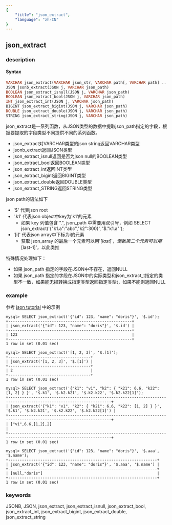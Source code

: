 ```yaml
---
{
    "title": "json_extract",
    "language": "zh-CN"
}
---
```


<!-- 
Licensed to the Apache Software Foundation (ASF) under one
or more contributor license agreements.  See the NOTICE file
distributed with this work for additional information
regarding copyright ownership.  The ASF licenses this file
to you under the Apache License, Version 2.0 (the
"License"); you may not use this file except in compliance
with the License.  You may obtain a copy of the License at

  http://www.apache.org/licenses/LICENSE-2.0

Unless required by applicable law or agreed to in writing,
software distributed under the License is distributed on an
"AS IS" BASIS, WITHOUT WARRANTIES OR CONDITIONS OF ANY
KIND, either express or implied.  See the License for the
specific language governing permissions and limitations
under the License.
-->

## json_extract

<version since="dev"></version>

### description
#### Syntax

```sql
VARCHAR json_extract(VARCHAR json_str, VARCHAR path[, VARCHAR path] ...)
JSON jsonb_extract(JSON j, VARCHAR json_path)
BOOLEAN json_extract_isnull(JSON j, VARCHAR json_path)
BOOLEAN json_extract_bool(JSON j, VARCHAR json_path)
INT json_extract_int(JSON j, VARCHAR json_path)
BIGINT json_extract_bigint(JSON j, VARCHAR json_path)
DOUBLE json_extract_double(JSON j, VARCHAR json_path)
STRING json_extract_string(JSON j, VARCHAR json_path)
```



json_extract是一系列函数，从JSON类型的数据中提取json_path指定的字段，根据要提取的字段类型不同提供不同的系列函数。
- json_extract对VARCHAR类型的json string返回VARCHAR类型
- jsonb_extract返回JSON类型
- json_extract_isnull返回是否为json null的BOOLEAN类型
- json_extract_bool返回BOOLEAN类型
- json_extract_int返回INT类型
- json_extract_bigint返回BIGINT类型
- json_extract_double返回DOUBLE类型
- json_extract_STRING返回STRING类型

json path的语法如下
- '$' 代表json root
- '.k1' 代表json object中key为'k1'的元素
  - 如果 key 列值包含 ".", json_path 中需要用双引号，例如 SELECT json_extract('{"k1.a":"abc","k2":300}', '$."k1.a"'); 
- '[i]' 代表json array中下标为i的元素
  - 获取 json_array 的最后一个元素可以用'$[last]'，倒数第二个元素可以用'$[last-1]'，以此类推

特殊情况处理如下：
- 如果 json_path 指定的字段在JSON中不存在，返回NULL
- 如果 json_path 指定的字段在JSON中的实际类型和json_extract_t指定的类型不一致，如果能无损转换成指定类型返回指定类型t，如果不能则返回NULL

### example

参考 [json tutorial](../../sql-reference/Data-Types/JSON.md) 中的示例

```
mysql> SELECT json_extract('{"id": 123, "name": "doris"}', '$.id');
+------------------------------------------------------+
| json_extract('{"id": 123, "name": "doris"}', '$.id') |
+------------------------------------------------------+
| 123                                                  |
+------------------------------------------------------+
1 row in set (0.01 sec)

mysql> SELECT json_extract('[1, 2, 3]', '$.[1]');
+------------------------------------+
| json_extract('[1, 2, 3]', '$.[1]') |
+------------------------------------+
| 2                                  |
+------------------------------------+
1 row in set (0.01 sec)

mysql> SELECT json_extract('{"k1": "v1", "k2": { "k21": 6.6, "k22": [1, 2] } }', '$.k1', '$.k2.k21', '$.k2.k22', '$.k2.k22[1]');
+-------------------------------------------------------------------------------------------------------------------+
| json_extract('{"k1": "v1", "k2": { "k21": 6.6, "k22": [1, 2] } }', '$.k1', '$.k2.k21', '$.k2.k22', '$.k2.k22[1]') |
+-------------------------------------------------------------------------------------------------------------------+
| ["v1",6.6,[1,2],2]                                                                                                |
+-------------------------------------------------------------------------------------------------------------------+
1 row in set (0.01 sec)

mysql> SELECT json_extract('{"id": 123, "name": "doris"}', '$.aaa', '$.name');
+-----------------------------------------------------------------+
| json_extract('{"id": 123, "name": "doris"}', '$.aaa', '$.name') |
+-----------------------------------------------------------------+
| [null,"doris"]                                                  |
+-----------------------------------------------------------------+
1 row in set (0.01 sec)
```

### keywords
JSONB, JSON, json_extract, json_extract_isnull, json_extract_bool, json_extract_int, json_extract_bigint, json_extract_double, json_extract_string
